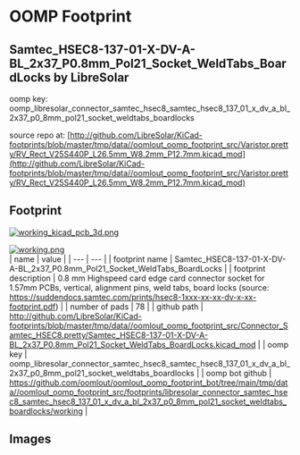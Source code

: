 # OOMP Footprint  
## Samtec_HSEC8-137-01-X-DV-A-BL_2x37_P0.8mm_Pol21_Socket_WeldTabs_BoardLocks  by LibreSolar  
  
oomp key: oomp_libresolar_connector_samtec_hsec8_samtec_hsec8_137_01_x_dv_a_bl_2x37_p0_8mm_pol21_socket_weldtabs_boardlocks  
  
source repo at: [http://github.com/LibreSolar/KiCad-footprints/blob/master/tmp/data//oomlout_oomp_footprint_src/Varistor.pretty/RV_Rect_V25S440P_L26.5mm_W8.2mm_P12.7mm.kicad_mod](http://github.com/LibreSolar/KiCad-footprints/blob/master/tmp/data//oomlout_oomp_footprint_src/Varistor.pretty/RV_Rect_V25S440P_L26.5mm_W8.2mm_P12.7mm.kicad_mod)  
## Footprint  
  
[![working_kicad_pcb_3d.png](working_kicad_pcb_3d_600.png)](working_kicad_pcb_3d.png)  
  
[![working.png](working_600.png)](working.png)  
| name | value | 
| --- | --- | 
| footprint name | Samtec_HSEC8-137-01-X-DV-A-BL_2x37_P0.8mm_Pol21_Socket_WeldTabs_BoardLocks | 
| footprint description | 0.8 mm Highspeed card edge card connector socket for 1.57mm PCBs, vertical, alignment pins, weld tabs, board locks (source: https://suddendocs.samtec.com/prints/hsec8-1xxx-xx-xx-dv-x-xx-footprint.pdf) | 
| number of pads | 78 | 
| github path | http://github.com/LibreSolar/KiCad-footprints/blob/master/tmp/data//oomlout_oomp_footprint_src/Connector_Samtec_HSEC8.pretty/Samtec_HSEC8-137-01-X-DV-A-BL_2x37_P0.8mm_Pol21_Socket_WeldTabs_BoardLocks.kicad_mod | 
| oomp key | oomp_libresolar_connector_samtec_hsec8_samtec_hsec8_137_01_x_dv_a_bl_2x37_p0_8mm_pol21_socket_weldtabs_boardlocks | 
| oomp bot github | https://github.com/oomlout/oomlout_oomp_footprint_bot/tree/main/tmp/data//oomlout_oomp_footprint_src/footprints/libresolar_connector_samtec_hsec8_samtec_hsec8_137_01_x_dv_a_bl_2x37_p0_8mm_pol21_socket_weldtabs_boardlocks/working | 
## Images  
